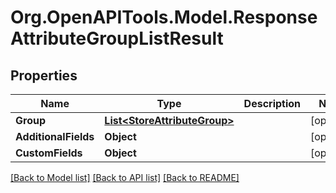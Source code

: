 # Org.OpenAPITools.Model.ResponseAttributeGroupListResult

## Properties

Name | Type | Description | Notes
------------ | ------------- | ------------- | -------------
**Group** | [**List&lt;StoreAttributeGroup&gt;**](StoreAttributeGroup.md) |  | [optional] 
**AdditionalFields** | **Object** |  | [optional] 
**CustomFields** | **Object** |  | [optional] 

[[Back to Model list]](../README.md#documentation-for-models) [[Back to API list]](../README.md#documentation-for-api-endpoints) [[Back to README]](../README.md)

